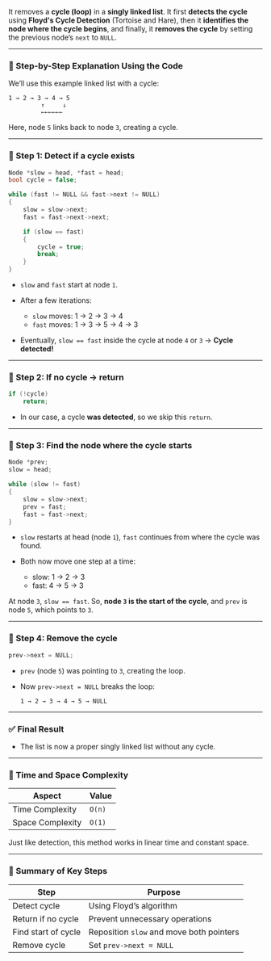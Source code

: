 It removes a **cycle (loop)** in a **singly linked list**. It first **detects the cycle** using **Floyd's Cycle Detection** (Tortoise and Hare), then it **identifies the node where the cycle begins**, and finally, it **removes the cycle** by setting the previous node’s `next` to `NULL`.

---

### 🧠 Step-by-Step Explanation Using the Code

We’ll use this example linked list with a cycle:

```
1 → 2 → 3 → 4 → 5
         ↑     ↓
         ←←←←←←
```

Here, node `5` links back to node `3`, creating a cycle.

---

### 🔹 Step 1: Detect if a cycle exists

```cpp
Node *slow = head, *fast = head;
bool cycle = false;

while (fast != NULL && fast->next != NULL)
{
    slow = slow->next;
    fast = fast->next->next;

    if (slow == fast)
    {
        cycle = true;
        break;
    }
}
```

* `slow` and `fast` start at node `1`.
* After a few iterations:

  * `slow` moves: 1 → 2 → 3 → 4
  * `fast` moves: 1 → 3 → 5 → 4 → 3
* Eventually, `slow == fast` inside the cycle at node `4` or `3` → **Cycle detected!**

---

### 🔹 Step 2: If no cycle → return

```cpp
if (!cycle)
    return;
```

* In our case, a cycle **was detected**, so we skip this `return`.

---

### 🔹 Step 3: Find the node where the cycle starts

```cpp
Node *prev;
slow = head;

while (slow != fast)
{
    slow = slow->next;
    prev = fast;
    fast = fast->next;
}
```

* `slow` restarts at head (node `1`), `fast` continues from where the cycle was found.
* Both now move one step at a time:

  * slow: 1 → 2 → 3
  * fast: 4 → 5 → 3

At node `3`, `slow == fast`. So, **node `3` is the start of the cycle**, and `prev` is node `5`, which points to `3`.

---

### 🔹 Step 4: Remove the cycle

```cpp
prev->next = NULL;
```

* `prev` (node `5`) was pointing to `3`, creating the loop.
* Now `prev->next = NULL` breaks the loop:

  ```
  1 → 2 → 3 → 4 → 5 → NULL
  ```

---

### ✅ Final Result

* The list is now a proper singly linked list without any cycle.

---

### 🧮 Time and Space Complexity

| Aspect           | Value  |
| ---------------- | ------ |
| Time Complexity  | `O(n)` |
| Space Complexity | `O(1)` |

Just like detection, this method works in linear time and constant space.

---

### 🔁 Summary of Key Steps

| Step                | Purpose                                  |
| ------------------- | ---------------------------------------- |
| Detect cycle        | Using Floyd’s algorithm                  |
| Return if no cycle  | Prevent unnecessary operations           |
| Find start of cycle | Reposition `slow` and move both pointers |
| Remove cycle        | Set `prev->next = NULL`                  |